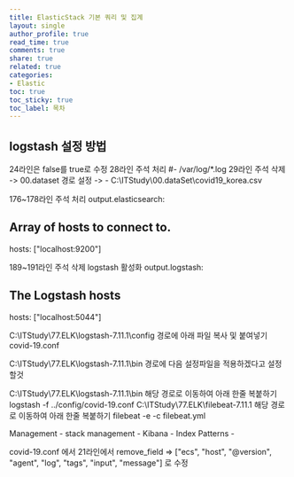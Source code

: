 ```yaml
---
title: ElasticStack 기본 쿼리 및 집계 
layout: single
author_profile: true
read_time: true
comments: true
share: true
related: true
categories:
- Elastic
toc: true
toc_sticky: true
toc_label: 목차
---
```



## logstash 설정 방법
24라인은 false를 true로 수정
28라인 주석 처리 #- /var/log/*.log
29라인 주석 삭제  -> 00.dataset 경로 설정 -> - C:\ITStudy\00.dataSet\covid19_korea.csv

176~178라인 주석 처리
output.elasticsearch:

## Array of hosts to connect to.
  hosts: ["localhost:9200"]

189~191라인 주석 삭제
logstash 활성화 
output.logstash:

## The Logstash hosts
  hosts: ["localhost:5044"]

C:\ITStudy\77.ELK\logstash-7.11.1\config 경로에 
아래 파일 복사 및 붙여넣기
covid-19.conf 

C:\ITStudy\77.ELK\logstash-7.11.1\bin 경로에 
다음 설정파일을 적용하겠다고 설정할것

C:\ITStudy\77.ELK\logstash-7.11.1\bin 해당 경로로 이동하여 아래 한줄 복붙하기
logstash -f ../config/covid-19.conf
C:\ITStudy\77.ELK\filebeat-7.11.1 해당 경로로 이동하여 아래 한줄 복붙하기
filebeat -e -c filebeat.yml

Management - stack management - Kibana - Index Patterns - 

covid-19.conf 에서 21라인에서
remove_field => ["ecs", "host", "@version", "agent", "log", "tags",  "input", "message"] 로 수정













